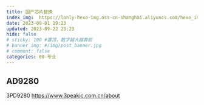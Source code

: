 ```yaml
---
title: 国产芯片替换
index_img:  https://lonly-hexo-img.oss-cn-shanghai.aliyuncs.com/hexo_images/国产芯片替换/1693623255711.png
date: 2023-09-01 19:23
updated: 2023-09-22 23:23
hide: false
# sticky: 100 #置顶，数字越大越靠前
# banner_img: #/img/post_banner.jpg
# comment: false
categories: 00-专业
---
```


## AD9280

3PD9280
https://www.3peakic.com.cn/about
<!--more-->

